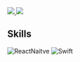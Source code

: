 <!-- ![header](https://capsule-render.vercel.app/api?type=waving&color=045c9c&height=300&section=header&text=JuWon&fontSize=90) -->

<!-- [![Hits](https://hits.seeyoufarm.com/api/count/incr/badge.svg?url=https%3A%2F%2Fgithub.com%2FJwon9876&count_bg=%23719E61&title_bg=%23555555&icon=&icon_color=%23E7E7E7&title=hits&edge_flat=false)](https://hits.seeyoufarm.com) -->




<a href="s">
  <img src="https://github-readme-stats.vercel.app/api?username=Jwon9876&count_private=true&theme=tokyonight&show_icons=true" />
</a>

<a href="s">
  <img src="https://github-readme-stats.vercel.app/api/top-langs/?username=Jwon9876&exclude_repo=BlockChain&count_private=true&layout=compact&theme=tokyonight"/>
</a>



## Skills
<div>
  <img alt="ReactNaitve" src ="https://img.shields.io/badge/ReactNative-black.svg?&style=for-the-badge&logo=React&logoColor=61DAFB"/>
  <img alt="Swift" src ="https://img.shields.io/badge/Swift-F05138.svg?&style=for-the-badge&logo=Swift&logoColor=white"/>
</div>

<!-- ## Tools -->


<!-- ## Etc -->
<!-- ![Solved.ac Profile](http://mazassumnida.wtf/api/v2/generate_badge?boj=choexxxxx) -->

